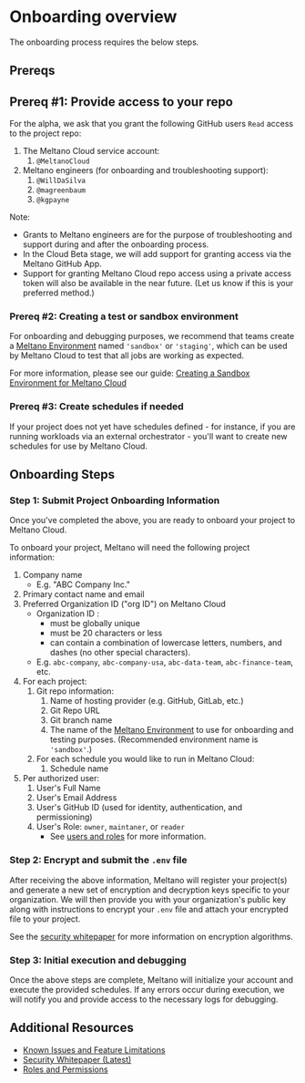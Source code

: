 # Onboarding overview

The onboarding process requires the below steps.

## Prereqs

## Prereq #1: Provide access to your repo

For the alpha, we ask that you grant the following GitHub users `Read` access to the project repo:

1. The Meltano Cloud service account:
    1. `@MeltanoCloud`
1. Meltano engineers (for onboarding and troubleshooting support):
    1. `@WillDaSilva`
    1. `@magreenbaum`
    1. `@kgpayne`

Note:

- Grants to Meltano engineers are for the purpose of troubleshooting and support during and after the onboarding process.
- In the Cloud Beta stage, we will add support for granting access via the Meltano GitHub App.
- Support for granting Meltano Cloud repo access using a private access token will also be available in the near future. (Let us know if this is your preferred method.)

### Prereq #2: Creating a test or sandbox environment

For onboarding and debugging purposes, we recommend that teams create a [Meltano Environment](https://docs.meltano.com/concepts/environments) named `'sandbox'` or `'staging'`, which can be used by Meltano Cloud to test that all jobs are working as expected.

For more information, please see our guide: [Creating a Sandbox Environment for Meltano Cloud](sandbox_environments.md)

### Prereq #3: Create schedules if needed

If your project does not yet have schedules defined - for instance, if you are running workloads via an external orchestrator - you'll want to create new schedules for use by Meltano Cloud.

## Onboarding Steps

### Step 1: Submit Project Onboarding Information

Once you've completed the above, you are ready to onboard your project to Meltano Cloud.

To onboard your project, Meltano will need the following project information:

1. Company name
   - E.g. "ABC Company Inc."
1. Primary contact name and email
1. Preferred Organization ID ("org ID") on Meltano Cloud
   - Organization ID :
     - must be globally unique
     - must be 20 characters or less
     - can contain a combination of lowercase letters, numbers, and dashes (no other special characters).
   - E.g. `abc-company`, `abc-company-usa`, `abc-data-team`, `abc-finance-team`, etc.
1. For each project:
    1. Git repo information:
        1. Name of hosting provider (e.g. GitHub, GitLab, etc.)
        1. Git Repo URL
        1. Git branch name
        1. The name of the [Meltano Environment](https://docs.meltano.com/concepts/environments) to use for onboarding and testing purposes. (Recommended environment name is `'sandbox'`.)
    1. For each schedule you would like to run in Meltano Cloud:
        1. Schedule name
1. Per authorized user:
    1. User's Full Name
    1. User's Email Address
    1. User's GitHub ID (used for identity, authentication, and permissioning)
    1. User's Role: `owner`, `maintaner`, or `reader`
       - See [users and roles](roles_and_permissions.md) for more information.

### Step 2: Encrypt and submit the `.env` file

After receiving the above information, Meltano will register your project(s) and generate a new set of encryption and decryption keys specific to your organization. We will then provide you with your organization's public key along with instructions to encrypt your `.env` file and attach your encrypted file to your project.

See the [security whitepaper](security.md) for more information on encryption algorithms.

### Step 3: Initial execution and debugging

Once the above steps are complete, Meltano will initialize your account and execute the provided schedules. If any errors occur during execution, we will notify you and provide access to the necessary logs for debugging.

## Additional Resources

- [Known Issues and Feature Limitations](known_issues.md)
- [Security Whitepaper (Latest)](security.md)
- [Roles and Permissions](roles_and_permissions.md)

